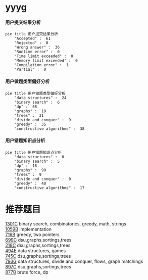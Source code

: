 # yyyg

<!-- tabs:start -->



#### **用户提交结果分析**

```mermaid
pie title 用户提交结果分析
    "Accepted" :  61
    "Rejected" :  0
    "Wrong answer" :  36
    "Runtime error" :  0
    "Time limit exceeded" :  0
    "Memory limit exceeded" :  0
    "Compilation error" :  1
    "Partial" :  0
```

#### **用户做题类型偏好分析**

```mermaid
pie title 用户做题类型偏好分析
    "data structures" :  24
    "binary search" :  6
    "dp" :  68
    "graphs" :  10
    "trees" :  21
    "divide and conquer" :  9
    "greedy" :  35
    "constructive algorithms" :  38
```
#### **用户错题知识点分析**

```mermaid
pie title 用户错题知识点分析
    "data structures" :  0
    "binary search" :  5
    "dp" :  18
    "graphs" :  90
    "trees" :  9
    "divide and conquer" :  0
    "greedy" :  40
    "constructive algorithms" :  17
```



<!-- tabs:end -->
# 推荐题目
[1301C](https://codeforces.com/contest/1301/problem/C)		binary search,
                        combinatorics,
                        greedy,
                        math,
                        strings		  
[1059B](https://codeforces.com/contest/1059/problem/B)		implementation		  
[716B](https://codeforces.com/contest/716/problem/B)		greedy,
                        two pointers		  
[699C](https://codeforces.com/contest/699/problem/C)		dsu,graphs,sortings,trees		  
[218C](https://codeforces.com/contest/218/problem/C)		dsu,graphs,sortings,trees		  
[494E](https://codeforces.com/contest/494/problem/E)		data structures,
                        games		  
[745C](https://codeforces.com/contest/745/problem/C)		dsu,graphs,sortings,trees		  
[793G](https://codeforces.com/contest/793/problem/G)		data structures,
                        divide and conquer,
                        flows,
                        graph matchings		  
[897C](https://codeforces.com/contest/897/problem/C)		dsu,graphs,sortings,trees		  
[877B](https://codeforces.com/contest/877/problem/B)		brute force,
                        dp		  
